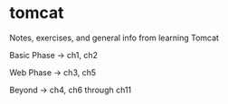 # tomcat
Notes, exercises, and general info from learning Tomcat

Basic Phase -> ch1, ch2

Web Phase -> ch3, ch5

Beyond -> ch4, ch6 through ch11
